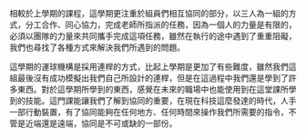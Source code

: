 相較於上學期的課程，這學期更注重於組員們相互協同的部分，以三人為一組的方式，分工合作、同心協力，完成老師所指派的任務，因為一個人的力量是有限的，必須以團隊的力量來共同攜手完成這項任務，雖然在執行的途中遇到了重重阻礙，我們也尋找了各種方式來解決我們所遇到的問題。

這學期的運球機構是採用連桿的方式，比起上學期是更加了有些難度，雖然我們這組最後沒有成功模擬出我們自己所設計的連桿，但是在這過程中我們還是學到了許多東西。對於這學期所學到的東西，感覺在未來的職場中也能使用到在這堂課所學到的技能。這門課能讓我們了解到協同的重要，在現在科技這麼發達的時代，人手一部行動裝置，有了協同能夠在任何地方、任何時間來操作我們所需要的指令，不管是近端還是遠端，協同是不可或缺的一部份。





